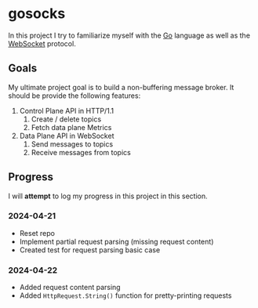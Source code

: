 # gosocks

In this project I try to familiarize myself with the [Go](https://go.dev/) language as well
as the [WebSocket](https://de.wikipedia.org/wiki/WebSocket) protocol.

## Goals

My ultimate project goal is to build a non-buffering message broker.
It should be provide the following features:

1. Control Plane API in HTTP/1.1
    1. Create / delete topics
    2. Fetch data plane Metrics
2. Data Plane API in WebSocket
    1. Send messages to topics
    2. Receive messages from topics

## Progress

I will **attempt** to log my progress in this project in this section.

### 2024-04-21

- Reset repo
- Implement partial request parsing (missing request content)
- Created test for request parsing basic case

### 2024-04-22

- Added request content parsing
- Added `HttpRequest.String()` function for pretty-printing requests
